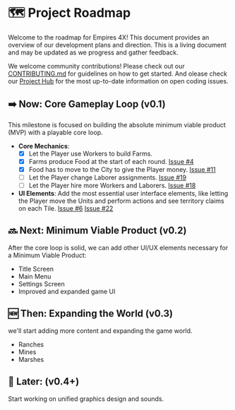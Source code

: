 # 🗺️ Project Roadmap
Welcome to the roadmap for Empires 4X! This document provides an overview of our development plans and direction. This is a living document and may be updated as we progress and gather feedback.

We welcome community contributions! Please check out our [CONTRIBUTING.md](https://github.com/YodasWs/Empires-4x/tree/master?tab=contributing-ov-file) for guidelines on how to get started.
And olease check our [Project Hub](https://github.com/users/YodasWs/projects/3) for the most up-to-date information on open coding issues.

## ➡️ Now: Core Gameplay Loop (v0.1)
This milestone is focused on building the absolute minimum viable product (MVP) with a playable core loop.
- **Core Mechanics**:
  - [x] Let the Player use Workers to build Farms.
  - [x] Farms produce Food at the start of each round.
    [Issue #4](https://github.com/YodasWs/Empires-4x/issues/4)
  - [x] Food has to move to the City to give the Player money.
    [Issue #11](https://github.com/YodasWs/Empires-4x/issues/11)
  - [ ] Let the Player change Laborer assignments.
    [Issue #19](https://github.com/YodasWs/Empires-4x/issues/19)
  - [ ] Let the Player hire more Workers and Laborers.
    [Issue #18](https://github.com/YodasWs/Empires-4x/issues/18)
- **UI Elements**: Add the most essential user interface elements, like letting the Player move the Units and perform actions and see territory claims on each Tile.
  [Issue #6](https://github.com/YodasWs/Empires-4x/issues/6)
  [Issue #22](https://github.com/YodasWs/Empires-4x/issues/22)

## 🔜 Next: Minimum Viable Product (v0.2)
After the core loop is solid, we can add other UI/UX elements necessary for a Minimum Viable Product:
- Title Screen
- Main Menu
- Settings Screen
- Improved and expanded game UI

## 🆕 Then: Expanding the World (v0.3)
 we'll start adding more content and expanding the game world.
- Ranches
- Mines
- Marshes

## 🌟 Later: (v0.4+)
Start working on unified graphics design and sounds.
